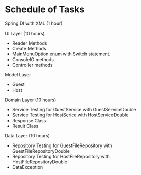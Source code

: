 # Schedule of Tasks

Spring DI with XML (1 hour)

UI Layer (10 hours)
- Reader Methods
- Create Methods
- MainMenuOption enum with Switch statement.
- ConsoleIO methods
- Controller methods

Model Layer
- Guest
- Host

Domain Layer (10 hours)
- Service Testing for GuestService with GuestServiceDouble
- Service Testing for HostSerice with HostServiceDouble
- Response Class
- Result Class

Data Layer (10 hours)
- Repository Testing for GuestFileRepository with GuestFileRepositoryDouble
- Repository Testing for HostFileRepository with HostFileRepositoryDouble
- DataException
